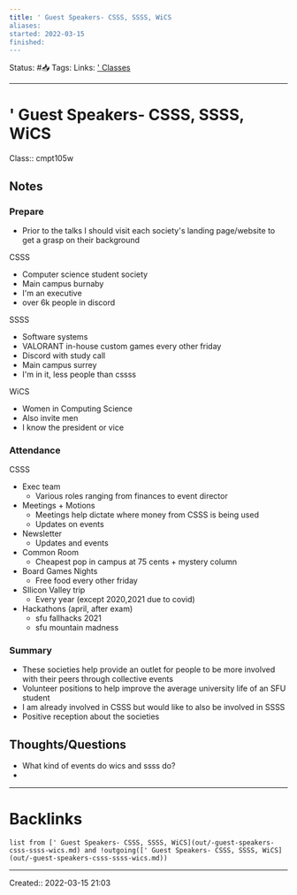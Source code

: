 ```yaml
---
title: ' Guest Speakers- CSSS, SSSS, WiCS
aliases:
started: 2022-03-15 
finished:
---
```

Status: #📥
Tags: [](None)
Links: [' Classes](out/-classes.md)
___

# ' Guest Speakers- CSSS, SSSS, WiCS
Class:: cmpt105w

## Notes

### Prepare
- Prior to the talks I should visit each society's landing page/website to get a grasp on their background

CSSS
- Computer science student society
- Main campus burnaby
- I'm an executive
- over 6k people in discord

SSSS
- Software systems
- VALORANT in-house custom games every other friday
- Discord with study call
- Main campus surrey
- I'm in it, less people than cssss

WiCS
- Women in Computing Science
- Also invite men
- I know the president or vice

### Attendance
CSSS
- Exec team
	- Various roles ranging from finances to event director
- Meetings + Motions
	- Meetings help dictate where money from CSSS is being used
	- Updates on events
- Newsletter
	- Updates and events
- Common Room
	- Cheapest pop in campus at 75 cents + mystery column
- Board Games Nights
	- Free food every other friday
- SIlicon Valley trip
	- Every year (except 2020,2021 due to covid)
- Hackathons (april, after exam)
	- sfu fallhacks 2021
	- sfu mountain madness

### Summary
- These societies help provide an outlet for people to be more involved with their peers through collective events
- Volunteer positions to help improve the average university life of an SFU student
- I am already involved in CSSS but would like to also be involved in SSSS
- Positive reception about the societies

## Thoughts/Questions
- What kind of events do wics and ssss do?
-
___

# Backlinks
```dataview
list from [' Guest Speakers- CSSS, SSSS, WiCS](out/-guest-speakers-csss-ssss-wics.md) and !outgoing([' Guest Speakers- CSSS, SSSS, WiCS](out/-guest-speakers-csss-ssss-wics.md))
```
___

Created:: 2022-03-15 21:03
